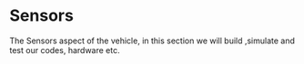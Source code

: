 # Sensors
The Sensors aspect of the vehicle,
in this section we will build ,simulate and test our codes, hardware etc.
